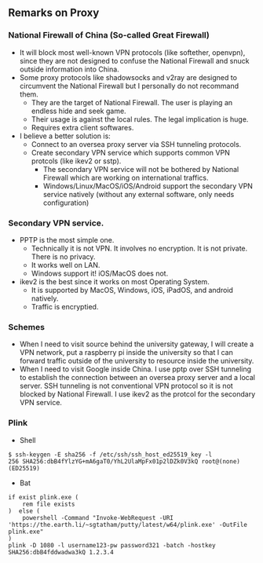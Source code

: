 ## Remarks on Proxy
### National Firewall of China (So-called Great Firewall)
* It will block most well-known VPN protocols (like softether, openvpn), since they are not designed to confuse the National Firewall and snuck outside information into China. 
* Some proxy protocols like shadowsocks and v2ray are designed to circumvent the National Firewall but I personally do not recommand them. 
  * They are the target of National Firewall. The user is playing an endless hide and seek game.
  * Their usage is against the local rules. The legal implication is huge.
  * Requires extra client softwares. 
* I believe a better solution is:
  * Connect to an oversea proxy server via SSH tunneling protocols. 
  * Create secondary VPN service which supports common VPN protcols (like ikev2 or sstp). 
    * The secondary VPN service will not be bothered by National Firewall which are working on international traffics.
    * Windows/Linux/MacOS/iOS/Android support the secondary VPN service natively (without any external software, only needs configuration)
### Secondary VPN service.
* PPTP is the most simple one.
  * Technically it is not VPN. It involves no encryption. It is not private. There is no privacy. 
  * It works well on LAN. 
  * Windows support it! iOS/MacOS does not.
* ikev2 is the best since it works on most Operating System.
  * It is supported by MacOS, Windows, iOS, iPadOS, and android natively.
  * Traffic is encryptied. 
### Schemes
* When I need to visit source behind the university gateway, I will create a VPN network, put a raspberry pi inside the university so that I can forward traffic outside of the university to resource inside the university. 
* When I need to visit Google inside China. I use pptp over SSH tunneling to establish the connection between an oversea proxy server and a local server. SSH tunneling is not conventional VPN protocol so it is not blocked by National Firewall. I use ikev2 as the protcol for the secondary VPN service. 
### Plink
* Shell
```
$ ssh-keygen -E sha256 -f /etc/ssh/ssh_host_ed25519_key -l
256 SHA256:dbB4fYlzYG+mA6gaT0/YhL2UlaMpFx01p2lDZk0V3kQ root@(none) (ED25519)
```
* Bat
```
if exist plink.exe ( 
    rem file exists  
)  else (  
    powershell -Command "Invoke-WebRequest -URI 'https://the.earth.li/~sgtatham/putty/latest/w64/plink.exe' -OutFile plink.exe"
) 
plink -D 1080 -l username123-pw password321 -batch -hostkey SHA256:dbB4fddwadwa3kQ 1.2.3.4
```